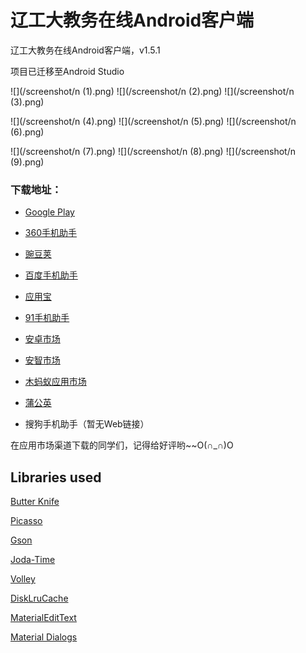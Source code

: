 # 辽工大教务在线Android客户端 #

辽工大教务在线Android客户端，v1.5.1

项目已迁移至Android Studio

![](/screenshot/n (1).png) ![](/screenshot/n (2).png) ![](/screenshot/n (3).png)

![](/screenshot/n (4).png) ![](/screenshot/n (5).png) ![](/screenshot/n (6).png)

![](/screenshot/n (7).png) ![](/screenshot/n (8).png) ![](/screenshot/n (9).png)

### 下载地址： ###

- [Google Play](https://play.google.com/store/apps/details?id=com.lntu.online)

- [360手机助手](http://zhushou.360.cn/detail/index/soft_id/1964733?recrefer=SE_D_%E8%BE%BD%E5%B7%A5%E5%A4%A7%E6%95%99%E5%8A%A1%E5%9C%A8%E7%BA%BF)

- [豌豆荚](http://www.wandoujia.com/apps/com.lntu.online)

- [百度手机助手](http://shouji.baidu.com/software/item?docid=7033610)

- [应用宝](http://android.myapp.com/myapp/detail.htm?apkName=com.lntu.online)

- [91手机助手](http://apk.91.com/Soft/Android/com.lntu.online-30.html)

- [安卓市场](http://static.sc.hiapk.com/appinfo/com.lntu.online)

- [安智市场](http://www.anzhi.com/soft_1863172.html)

- [木蚂蚁应用市场](http://www.mumayi.com/android-851065.html?1412616355)

- [蒲公英](http://www.pgyer.com/azjwzx)

- 搜狗手机助手（暂无Web链接）

在应用市场渠道下载的同学们，记得给好评哟~~O(∩_∩)O

## Libraries used ##

[Butter Knife](https://github.com/JakeWharton/butterknife)

[Picasso](https://github.com/square/picasso)

[Gson](https://code.google.com/p/google-gson)

[Joda-Time](http://www.joda.org/joda-time)

[Volley](https://github.com/mcxiaoke/android-volley)

[DiskLruCache](https://github.com/JakeWharton/DiskLruCache)

[MaterialEditText](https://github.com/rengwuxian/MaterialEditText)

[Material Dialogs](https://github.com/afollestad/material-dialogs)


